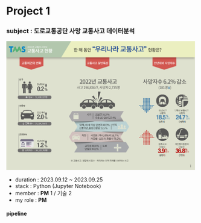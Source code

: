 # Project 1

### subject : 도로교통공단 사망 교통사고 데이터분석

<img src='https://github.com/Choe-minsung/project-study/blob/45da0f0a00fff00c11c54ef18a3a60f6aadbd347/P1/TAAS_info.png' width='500'/>

- duration : 2023.09.12 ~ 2023.09.25
- stack : Python (Jupyter Notebook)
- member : **PM** 1 / 기술 2
- my role : **PM**

#### pipeline
